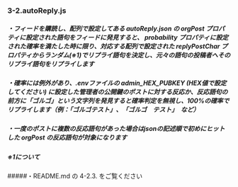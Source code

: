 ### 3-2.autoReply.js
##### ・フィードを購読し、配列で設定してある autoReply.json の orgPost プロパティに設定された語句をフィードに発見すると、 probability プロパティに設定された確率を満たした時に限り、対応する配列で設定された replyPostChar プロパティからランダム(※1)でリプライ語句を決定し、元々の語句の投稿者へそのリプライ語句をリプライします
##### ・確率には例外があり、.envファイルの admin_HEX_PUBKEY (HEX値で設定してください) に設定した管理者の公開鍵のポストに対する反応か、反応語句の前方に「ゴルゴ」という文字列を発見すると確率判定を無視し、100%の確率でリプライします（例：「ゴルゴテスト」、「ゴルゴ　テスト」　など）
##### ・一度のポストに複数の反応語句があった場合はjsonの記述順で初めにヒットした orgPost の反応語句が対象になります
##### ※1について
#####・README.md の 4-2.3. をご覧ください
